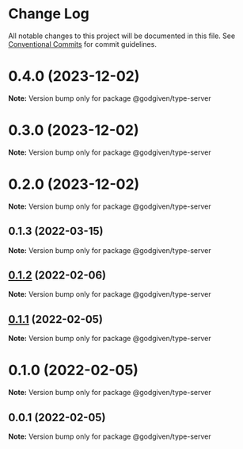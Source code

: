 # Change Log

All notable changes to this project will be documented in this file.
See [Conventional Commits](https://conventionalcommits.org) for commit guidelines.

# 0.4.0 (2023-12-02)

**Note:** Version bump only for package @godgiven/type-server





# 0.3.0 (2023-12-02)

**Note:** Version bump only for package @godgiven/type-server





# 0.2.0 (2023-12-02)

**Note:** Version bump only for package @godgiven/type-server






## 0.1.3 (2022-03-15)

**Note:** Version bump only for package @godgiven/type-server






## [0.1.2](https://github.com/godgiven-project/typeServerLib/compare/v0.1.1...v0.1.2) (2022-02-06)

**Note:** Version bump only for package @godgiven/type-server





## [0.1.1](https://github.com/godgiven-project/typeServerLib/compare/v0.1.0...v0.1.1) (2022-02-05)

**Note:** Version bump only for package @godgiven/type-server





# 0.1.0 (2022-02-05)

**Note:** Version bump only for package @godgiven/type-server






## 0.0.1 (2022-02-05)

**Note:** Version bump only for package @godgiven/type-server
